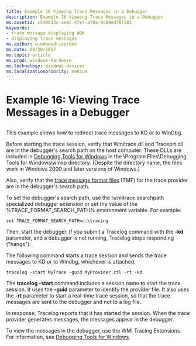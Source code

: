 ```yaml
---
title: Example 16 Viewing Trace Messages in a Debugger
description: Example 16 Viewing Trace Messages in a Debugger
ms.assetid: c548643c-ae0c-47e7-af0a-0d89ed78f281
keywords:
- trace message displaying WDK
- displaying trace messages
ms.author: windowsdriverdev
ms.date: 04/20/2017
ms.topic: article
ms.prod: windows-hardware
ms.technology: windows-devices
ms.localizationpriority: medium
---
```


# Example 16: Viewing Trace Messages in a Debugger


## <span id="ddk_viewing_trace_messages_in_a_debugger_tools"></span><span id="DDK_VIEWING_TRACE_MESSAGES_IN_A_DEBUGGER_TOOLS"></span>


This example shows how to redirect trace messages to KD or to WinDbg.

Before starting the trace session, verify that Wmitrace.dll and Traceprt.dll are in the debugger's search path on the host computer. These DLLs are included in [Debugging Tools for Windows](http://go.microsoft.com/fwlink/p/?linkid=8708) in the \\Program Files\\Debugging Tools for Windows\\winxp directory. (Despite the directory name, the files work in Windows 2000 and later versions of Windows.)

Also, verify that the [trace message format files](trace-message-format-file.md) (TMF) for the trace provider are in the debugger's search path.

To set the debugger's search path, use the !wmitrace.searchpath specialized debugger extension or set the value of the %TRACE\_FORMAT\_SEARCH\_PATH% environment variable. For example:

```
set TRACE_FORMAT_SEARCH_PATH=c:\tracing
```

Then, start the debugger. If you submit a Tracelog command with the **-kd** parameter, and a debugger is not running, Tracelog stops responding ("hangs").

The following command starts a trace session and sends the trace messages to KD or to Windbg, whichever is attached.

```
tracelog -start MyTrace -guid MyProvider.ctl -rt -kd
```

The **tracelog -start** command includes a session name to start the trace session. It uses the **-guid** parameter to identify the provider file. It also uses the **-rt** parameter to start a real-time trace session, so that the trace messages are sent to the debugger and not to a log file.

In response, Tracelog reports that it has started the session. When the trace provider generates messages, the messages appear in the debugger.

To view the messages in the debugger, use the WMI Tracing Extensions. For information, see [Debugging Tools for Windows](http://go.microsoft.com/fwlink/p/?linkid=8708).

 

 






